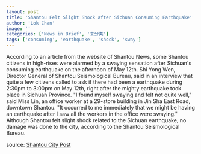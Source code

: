 ```yaml
---
layout: post
title: 'Shantou Felt Slight Shock after Sichuan Consuming Earthquake'
author: 'Lok Chan'
image: ''
categories: ['News in Brief', '未分类']
tags: ['consuming', 'earthquake', 'shock', 'sway']
---
```


According to an article from the website of Shantou News, some Shantou citizens in high-rises were alarmed by a swaying sensation after Sichuan's consuming earthquake on the afternoon of May 12th. Shi Yong Wen, Director General of Shantou Seismological Bureau, said in an interview that quite a few citizens called to ask if there had been a earthquake during 2:30pm to 3:00pm on May 12th, right after the mighty earthquake took place in Sichuan Province. "I found myself swaying and felt not quite well," said Miss Lin, an office worker at a 29-store building in Jin Sha East Road, downtown Shantou. "It occurred to me immediately that we might be having an earthquake after I saw all the workers in the office were swaying." Although Shantou felt slight shock related to the Sichuan earthquake, no damage was done to the city, according to the Shantou Seismological Bureau.

source: [Shantou City Post](http://www.stnews.com.cn/localnews/showlocal.asp?no=103862)